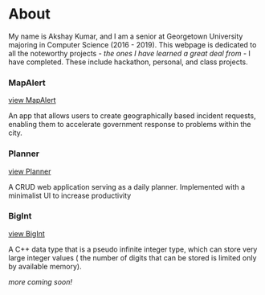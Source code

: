# About

My name is Akshay Kumar, and I am a senior at Georgetown University majoring in Computer Science (2016 - 2019). This webpage is dedicated to all the noteworthy projects - *the ones I have learned a great deal from* - I have completed. These include hackathon, personal, and class projects.

### MapAlert
[view MapAlert](https://github.com/AKumar-dev/MapAlert)

An app that allows users to create geographically based incident requests, enabling them to accelerate government response to problems within the city.


### Planner
[view Planner](https://github.com/AKumar-dev/Planner)

A CRUD web application serving as a daily planner. Implemented with a minimalist UI to increase productivity


### BigInt
[view BigInt](https://github.com/AKumar-dev/BigInt)

A C++ data type that is a pseudo infinite integer type, which can store very large integer values ( the number of digits that can be stored is limited only by available memory).




*more coming soon!*
